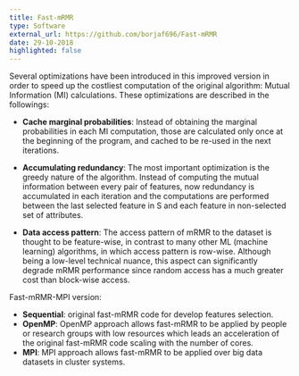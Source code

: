 ```yaml
---
title: Fast-mRMR
type: Software
external_url: https://github.com/borjaf696/Fast-mRMR
date: 29-10-2018
highlighted: false
---
```


Several optimizations have been introduced in this improved version in order to speed up the costliest computation of the original algorithm: Mutual Information (MI) calculations. These optimizations are described in the followings: 

- **Cache marginal probabilities**: Instead of obtaining the marginal probabilities in each MI computation, those are calculated only once at the beginning of the program, and cached to be re-used in the next iterations.

- **Accumulating redundancy**: The most important optimization is the greedy nature of the algorithm. Instead of computing the mutual information between every pair of features, now redundancy is accumulated in each iteration and the computations are performed between the last selected feature in S and each feature in non-selected set of attributes. 

- **Data access pattern**: The access pattern of mRMR to the dataset is thought to be feature-wise, in contrast to many other ML (machine learning) algorithms, in which access pattern is row-wise. Although being a low-level technical nuance, this aspect can significantly degrade mRMR performance since random access has a much greater cost than block-wise access.

Fast-mRMR-MPI version:
- **Sequential**: original fast-mRMR code for develop features selection.
- **OpenMP**: OpenMP approach allows fast-mRMR to be applied by people or research groups with low resources which leads an acceleration of the original fast-mRMR code scaling with the number of cores.
- **MPI**: MPI approach allows fast-mRMR to be applied over big data datasets in cluster systems.